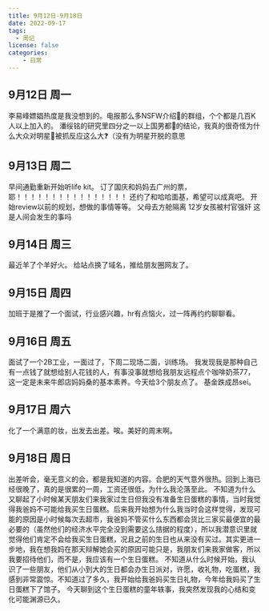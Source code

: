 ```yaml
---
title: 9月12日-9月18日
date: 2022-09-17
tags:
  - 周记
license: false
categories:
    - 日常
---
```


## 9月12日 周一
李易峰嫖娼热度是我没想到的。电报那么多NSFW介绍🐔的群组，个个都是几百K人以上加入的。 潘绥铭的研究里四分之一以上国男都🐞的结论，我真的很奇怪为什么大众对明星🐞被抓反应这么大❓（没有为明星开脱的意思
## 9月13日 周二
早间通勤重新开始听life kit。
订了国庆和妈妈去广州的票，耶！！！！！！！！！！！！！！！！
还约了和哈哈面基，希望可以成真吧。
开始review以前的规划，想做的事情等等。
父母去方舱隔离 12岁女孩被村官强奸 这是人间会发生的事吗
## 9月14日 周三
最近羊了个羊好火。
给站点换了域名，推给朋友圈网友了。
## 9月15日 周四
加班于是推了一个面试，行业感兴趣，hr有点恼火，过一阵再约约聊聊看。
## 9月16日 周五
面试了一个2B工业，一面过了，下周二现场二面，训练场。
我发现我是那种自己有一点钱了就想给别人花钱的人，有事没事就想给我朋友远程点个咖啡奶茶77，这一定是未来牛郎店妈妈桑的基本素养。今天给3个朋友点了。
基金跌成昂sei。
## 9月17日 周六
化了一个满意的妆，出发去出差。唉。美好的周末啊。
## 9月18日 周日
出差听会，毫无意义的会，都是我知道的内容。合肥的天气意外很热。回到上海已经很晚了，真的是很累的一周，工资还很低，为什么我沦落至此。
不知道为什么又聊起了小时候某天朋友们来我家过生日但我没有准备生日蛋糕的事情，当时我觉得我爸妈不可能给我买生日蛋糕。后来我开始想为什么我当时会这样觉得，发现可能的原因是小时候每次去超市，我爸妈不管买什么东西都会货比三家买最便宜的最必要的（虽然他们的经济水平完全没到需要这么拮据的程度），所以我潜意识里就觉得他们肯定不会给我买生日蛋糕，况且之前的生日也从来没有买过。其实更进一步地，我在想我妈在那天辩解她会买的原因可能只是，我朋友们来我家做客，所以我要招待他们，而不是，我应该有一个生日蛋糕。
不知道从什么时候开始，我认识了一些朋友，他们从小到大的生日都会办生日派对，许愿，收礼物，吃蛋糕，我感到非常震惊。不知道过了多久，我开始给我爸妈买生日礼物，今年给我妈买了生日蛋糕下了馆子。
今天聊到这个生日蛋糕的童年轶事，我突然发现我的心结和变化可能渊源已久。